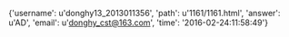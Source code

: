 {'username': u'donghy13_2013011356', 'path': u'1161/1161.html', 'answer': u'AD', 'email': u'donghy_cst@163.com', 'time': '2016-02-24:11:58:49'}